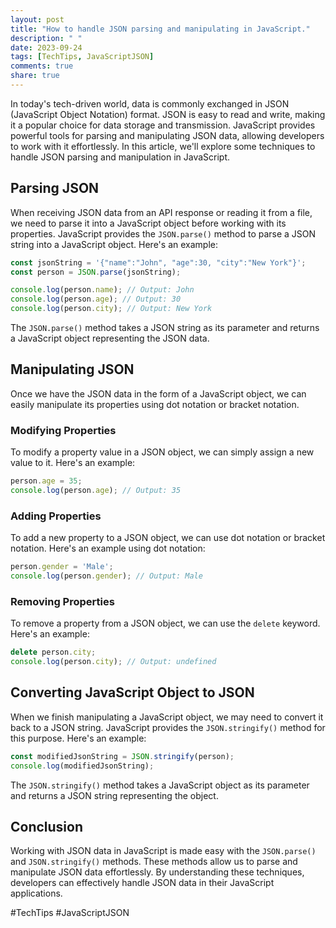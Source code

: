 ```yaml
---
layout: post
title: "How to handle JSON parsing and manipulating in JavaScript."
description: " "
date: 2023-09-24
tags: [TechTips, JavaScriptJSON]
comments: true
share: true
---
```


In today's tech-driven world, data is commonly exchanged in JSON (JavaScript Object Notation) format. JSON is easy to read and write, making it a popular choice for data storage and transmission. JavaScript provides powerful tools for parsing and manipulating JSON data, allowing developers to work with it effortlessly. In this article, we'll explore some techniques to handle JSON parsing and manipulation in JavaScript.

## Parsing JSON

When receiving JSON data from an API response or reading it from a file, we need to parse it into a JavaScript object before working with its properties. JavaScript provides the `JSON.parse()` method to parse a JSON string into a JavaScript object. Here's an example:

```javascript
const jsonString = '{"name":"John", "age":30, "city":"New York"}';
const person = JSON.parse(jsonString);

console.log(person.name); // Output: John
console.log(person.age); // Output: 30
console.log(person.city); // Output: New York
```

The `JSON.parse()` method takes a JSON string as its parameter and returns a JavaScript object representing the JSON data.

## Manipulating JSON

Once we have the JSON data in the form of a JavaScript object, we can easily manipulate its properties using dot notation or bracket notation.

### Modifying Properties

To modify a property value in a JSON object, we can simply assign a new value to it. Here's an example:

```javascript
person.age = 35;
console.log(person.age); // Output: 35
```

### Adding Properties

To add a new property to a JSON object, we can use dot notation or bracket notation. Here's an example using dot notation:

```javascript
person.gender = 'Male';
console.log(person.gender); // Output: Male
```

### Removing Properties

To remove a property from a JSON object, we can use the `delete` keyword. Here's an example:

```javascript
delete person.city;
console.log(person.city); // Output: undefined
```

## Converting JavaScript Object to JSON

When we finish manipulating a JavaScript object, we may need to convert it back to a JSON string. JavaScript provides the `JSON.stringify()` method for this purpose. Here's an example:

```javascript
const modifiedJsonString = JSON.stringify(person);
console.log(modifiedJsonString);
```

The `JSON.stringify()` method takes a JavaScript object as its parameter and returns a JSON string representing the object.

## Conclusion

Working with JSON data in JavaScript is made easy with the `JSON.parse()` and `JSON.stringify()` methods. These methods allow us to parse and manipulate JSON data effortlessly. By understanding these techniques, developers can effectively handle JSON data in their JavaScript applications.

#TechTips #JavaScriptJSON